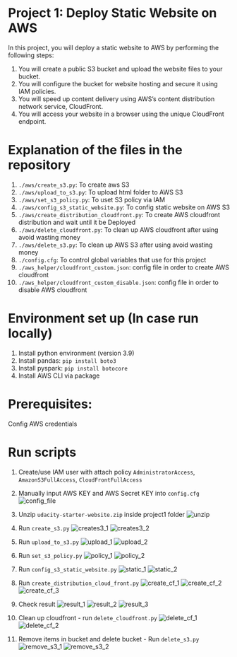 # Project 1: Deploy Static Website on AWS
In this project, you will deploy a static website to AWS by performing the following steps:

1. You will create a public S3 bucket and upload the website files to your bucket.
2. You will configure the bucket for website hosting and secure it using IAM policies.
3. You will speed up content delivery using AWS’s content distribution network service, CloudFront.
4. You will access your website in a browser using the unique CloudFront endpoint.


# Explanation of the files in the repository
1. ```./aws/create_s3.py```: To create aws S3
2. ```./aws/upload_to_s3.py```: To upload html folder to AWS S3
3. ```./aws/set_s3_policy.py```: To uset S3 policy via IAM
4. ```./aws/config_s3_static_website.py```: To config static website on AWS S3
5. ```./aws/create_distribution_cloudfront.py```: To create AWS cloudfront distribution and wait until it be Deployed
6. ```./aws/delete_cloudfront.py```: To clean up AWS cloudfront after using avoid wasting money
7. ```./aws/delete_s3.py```: To clean up AWS S3 after using avoid wasting money
8. ```./config.cfg```: To control global variables that use for this project
9. ```./aws_helper/cloudfront_custom.json```: config file in order to create AWS cloudfront
10. ```./aws_helper/cloudfront_custom_disable.json```: config file in order to disable AWS cloudfront


# Environment set up (In case run locally)
1. Install python environment (version 3.9)
2. Install pandas: ```pip install boto3```
3. Install pyspark: ```pip install botocore```
4. Install AWS CLI via package 

# Prerequisites:
Config AWS credentials 

# Run scripts

1. Create/use IAM user with attach policy ```AdministratorAccess```, ```AmazonS3FullAccess```, ```CloudFrontFullAccess```
2. Manually input AWS  KEY and AWS Secret KEY into ```config.cfg``` 
    ![config_file](./images/config_file.png)
    
3. Unzip ```udacity-starter-website.zip``` inside project1 folder 
    ![unzip](./images/unzip.png)
    
4. Run ```create_s3.py```
    ![creates3_1](./images/creates3_1.png)
    ![creates3_2](./images/creates3_2.png)
    
5. Run ```upload_to_s3.py```
    ![upload_1](./images/upload_1.png)
    ![upload_2](./images/upload_2.png)
    
6. Run ```set_s3_policy.py```
    ![policy_1](./images/policy_1.png)
    ![policy_2](./images/policy_2.png)
    
7. Run ```config_s3_static_website.py```
    ![static_1](./images/static_1.png)
    ![static_2](./images/static_2.png)
    
8. Run ```create_distribution_cloud_front.py```
    ![create_cf_1](./images/create_cf_1.png)
    ![create_cf_2](./images/create_cf_2.png)
    ![create_cf_3](./images/create_cf_3.png)
    
9. Check result
    ![result_1](./images/result_1.png)
    ![result_2](./images/result_2.png)
    ![result_3](./images/result_3.png)
    
10. Clean up cloudfront - run ```delete_cloudfront.py```
    ![delete_cf_1](./images/delete_cf_1.png)
    ![delete_cf_2](./images/delete_cf_2.png)
    
11. Remove items in bucket and delete bucket - Run ```delete_s3.py```
    ![remove_s3_1](./images/remove_s3_1.png)
    ![remove_s3_2](./images/remove_s3_2.png)


